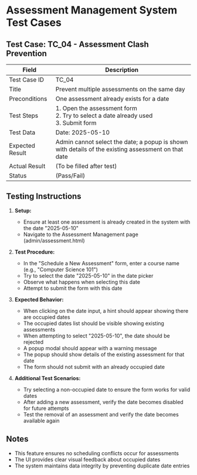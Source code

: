 # Assessment Management System Test Cases

## Test Case: TC_04 - Assessment Clash Prevention

| Field | Description |
|-------|-------------|
| Test Case ID | TC_04 |
| Title | Prevent multiple assessments on the same day |
| Preconditions | One assessment already exists for a date |
| Test Steps | 1. Open the assessment form<br>2. Try to select a date already used<br>3. Submit form |
| Test Data | Date: 2025-05-10 |
| Expected Result | Admin cannot select the date; a popup is shown with details of the existing assessment on that date |
| Actual Result | (To be filled after test) |
| Status | (Pass/Fail) |

## Testing Instructions

1. **Setup:**
   - Ensure at least one assessment is already created in the system with the date "2025-05-10"
   - Navigate to the Assessment Management page (admin/assessment.html)

2. **Test Procedure:**
   - In the "Schedule a New Assessment" form, enter a course name (e.g., "Computer Science 101")
   - Try to select the date "2025-05-10" in the date picker
   - Observe what happens when selecting this date
   - Attempt to submit the form with this date

3. **Expected Behavior:**
   - When clicking on the date input, a hint should appear showing there are occupied dates
   - The occupied dates list should be visible showing existing assessments
   - When attempting to select "2025-05-10", the date should be rejected
   - A popup modal should appear with a warning message
   - The popup should show details of the existing assessment for that date
   - The form should not submit with an already occupied date

4. **Additional Test Scenarios:**
   - Try selecting a non-occupied date to ensure the form works for valid dates
   - After adding a new assessment, verify the date becomes disabled for future attempts
   - Test the removal of an assessment and verify the date becomes available again

## Notes
- This feature ensures no scheduling conflicts occur for assessments
- The UI provides clear visual feedback about occupied dates
- The system maintains data integrity by preventing duplicate date entries 